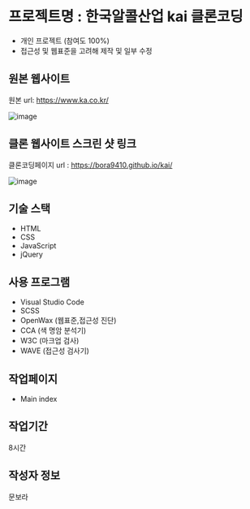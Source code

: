 # 프로젝트명 : 한국알콜산업 kai 클론코딩
- 개인 프로젝트 (참여도 100%)
- 접근성 및 웹표준을 고려해 제작 및 일부 수정

## 원본 웹사이트
원본 url: https://www.ka.co.kr/

![image](https://github.com/bora9410/kai/assets/142555231/dbdb600a-b372-463b-86e2-0017f644097e)

## 클론 웹사이트 스크린 샷 링크
클론코딩페이지 url : https://bora9410.github.io/kai/

![image](https://github.com/bora9410/kai/assets/142555231/7fefd359-264a-4d59-b6dc-a4ee16e3e98c)

## 기술 스택
- HTML
- CSS
- JavaScript
- jQuery

## 사용 프로그램
- Visual Studio Code
- SCSS
- OpenWax (웹표준,접근성 진단)
- CCA (색 명암 분석기)
- W3C (마크업 검사)
- WAVE (접근성 검사기)
  
## 작업페이지
- Main index
  
## 작업기간
8시간

## 작성자 정보
문보라
